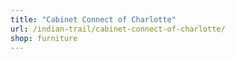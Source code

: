 ```yaml
---
title: "Cabinet Connect of Charlotte"
url: /indian-trail/cabinet-connect-of-charlotte/
shop: furniture
---
```

